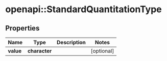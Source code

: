 # openapi::StandardQuantitationType


## Properties
Name | Type | Description | Notes
------------ | ------------- | ------------- | -------------
**value** | **character** |  | [optional] 


